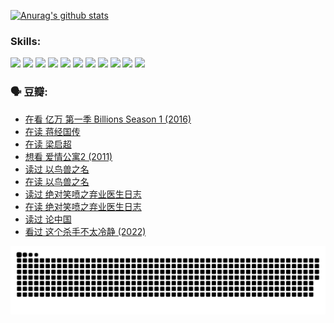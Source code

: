 
[![Anurag's github stats](https://github-readme-stats.vercel.app/api?username=w940853815)](https://github.com/anuraghazra/github-readme-stats)

### Skills:

<code><img height="32" src="https://cdn.jsdelivr.net/npm/simple-icons@v5/icons/python.svg"></code>
<code><img height="32" src="https://cdn.jsdelivr.net/npm/simple-icons@v5/icons/javascript.svg"></code>
<code><img height="32" src="https://cdn.jsdelivr.net/npm/simple-icons@v5/icons/django.svg"></code>
<code><img height="32" src="https://cdn.jsdelivr.net/npm/simple-icons@v5/icons/flask.svg"></code>
<code><img height="32" src="https://cdn.jsdelivr.net/npm/simple-icons@v5/icons/vuetify.svg"></code>
<code><img height="32" src="https://cdn.jsdelivr.net/npm/simple-icons@v5/icons/git.svg"></code>
<code><img height="32" src="https://cdn.jsdelivr.net/npm/simple-icons@v5/icons/docker.svg"></code>
<code><img height="32" src="https://cdn.jsdelivr.net/npm/simple-icons@v5/icons/postgresql.svg"></code>
<code><img height="32" src="https://cdn.jsdelivr.net/npm/simple-icons@v5/icons/elasticsearch.svg"></code>
<code><img height="32" src="https://cdn.jsdelivr.net/npm/simple-icons@v5/icons/macos.svg"></code>
<code><img height="32" src="https://cdn.jsdelivr.net/npm/simple-icons@v5/icons/linux.svg"></code>

### 🗣 豆瓣:

<!-- DOUBAN-ACTIVITIES:START -->
- [在看 亿万 第一季 Billions Season 1‎ (2016)](https://www.douban.com/people/136069238/status/3878098700/?_i=53495897)
- [在读 蒋经国传](https://www.douban.com/people/136069238/status/3877458956/?_i=53495897)
- [在读 梁启超](https://www.douban.com/people/136069238/status/3876806133/?_i=53495897)
- [想看 爱情公寓2‎ (2011)](https://www.douban.com/people/136069238/status/3876682115/?_i=53495897)
- [读过 以鸟兽之名](https://www.douban.com/people/136069238/status/3876369302/?_i=53495897)
- [在读 以鸟兽之名](https://www.douban.com/people/136069238/status/3869094471/?_i=53495897)
- [读过 绝对笑喷之弃业医生日志](https://www.douban.com/people/136069238/status/3869093225/?_i=53495897)
- [在读 绝对笑喷之弃业医生日志](https://www.douban.com/people/136069238/status/3862106751/?_i=53495897)
- [读过 论中国](https://www.douban.com/people/136069238/status/3862105795/?_i=53495897)
- [看过 这个杀手不太冷静‎ (2022)](https://www.douban.com/people/136069238/status/3856458693/?_i=53495897)
<!-- DOUBAN-ACTIVITIES:END -->


![Snake animation](https://raw.githubusercontent.com/w940853815/w940853815/output/github-contribution-grid-snake.svg)

<!--
**w940853815/w940853815** is a ✨ _special_ ✨ repository because its `README.md` (this file) appears on your GitHub profile.

Here are some ideas to get you started:

- 🔭 I’m currently working on ...
- 🌱 I’m currently learning ...
- 👯 I’m looking to collaborate on ...
- 🤔 I’m looking for help with ...
- 💬 Ask me about ...
- 📫 How to reach me: ...
- 😄 Pronouns: ...
- ⚡ Fun fact: ...
-->
